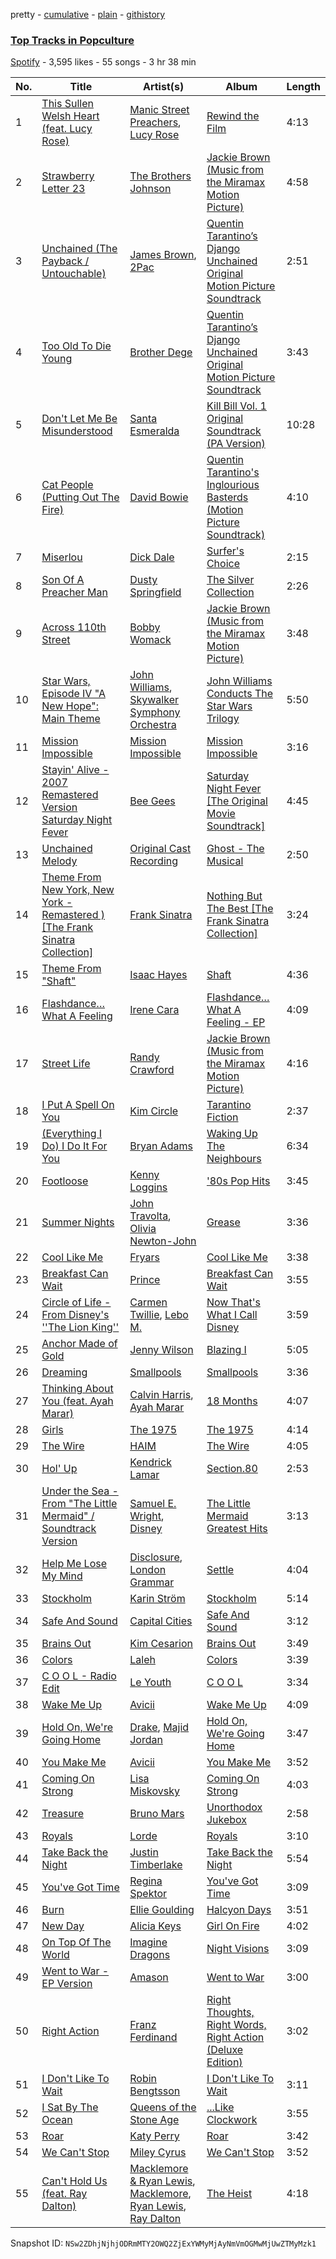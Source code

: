 pretty - [cumulative](/playlists/cumulative/6dvI9YLz5JyXhoUo0eQJze.md) - [plain](/playlists/plain/6dvI9YLz5JyXhoUo0eQJze) - [githistory](https://github.githistory.xyz/mackorone/spotify-playlist-archive/blob/main/playlists/plain/6dvI9YLz5JyXhoUo0eQJze)

### [Top Tracks in Popculture](https://open.spotify.com/playlist/6dvI9YLz5JyXhoUo0eQJze)

> 

[Spotify](https://open.spotify.com/user/spotify) - 3,595 likes - 55 songs - 3 hr 38 min

| No. | Title | Artist(s) | Album | Length |
|---|---|---|---|---|
| 1 | [This Sullen Welsh Heart \(feat\. Lucy Rose\)](https://open.spotify.com/track/7ynvXCLdbzFfeOsyx2URX9) | [Manic Street Preachers](https://open.spotify.com/artist/2uH0RyPcX7fnCcT90HFDQX), [Lucy Rose](https://open.spotify.com/artist/2uvY5pgdD9t1CZ5zMNw1rl) | [Rewind the Film](https://open.spotify.com/album/2BnILbb4wJR2qp9qZbSUDr) | 4:13 |
| 2 | [Strawberry Letter 23](https://open.spotify.com/track/1DmdXg5mmFOvlRvHYPjRU8) | [The Brothers Johnson](https://open.spotify.com/artist/6h3rSZ8VLK7a5vXjEmhfuD) | [Jackie Brown \(Music from the Miramax Motion Picture\)](https://open.spotify.com/album/1f0FdT3X5hFNDNj39v4Km8) | 4:58 |
| 3 | [Unchained \(The Payback / Untouchable\)](https://open.spotify.com/track/47Zqlw3jmibtVPy8usPjBj) | [James Brown](https://open.spotify.com/artist/7GaxyUddsPok8BuhxN6OUW), [2Pac](https://open.spotify.com/artist/1ZwdS5xdxEREPySFridCfh) | [Quentin Tarantino’s Django Unchained Original Motion Picture Soundtrack](https://open.spotify.com/album/0m7dZQ6nLNjDI78hBmpG1L) | 2:51 |
| 4 | [Too Old To Die Young](https://open.spotify.com/track/43JngJ3vMsaTL8SiRwEYQp) | [Brother Dege](https://open.spotify.com/artist/62r8B0snN5IPw8SwCJTEXR) | [Quentin Tarantino’s Django Unchained Original Motion Picture Soundtrack](https://open.spotify.com/album/0m7dZQ6nLNjDI78hBmpG1L) | 3:43 |
| 5 | [Don't Let Me Be Misunderstood](https://open.spotify.com/track/6rhVKeUhQTGLIRmQOfc9Wo) | [Santa Esmeralda](https://open.spotify.com/artist/0iGmfKLgK5eSMgHp8YgLnS) | [Kill Bill Vol\. 1 Original Soundtrack \(PA Version\)](https://open.spotify.com/album/1FpzNqDbugk77xUj0qOrtQ) | 10:28 |
| 6 | [Cat People \(Putting Out The Fire\)](https://open.spotify.com/track/6HXvGhmrsMEZ9AxD1Vjejz) | [David Bowie](https://open.spotify.com/artist/0oSGxfWSnnOXhD2fKuz2Gy) | [Quentin Tarantino's Inglourious Basterds \(Motion Picture Soundtrack\)](https://open.spotify.com/album/4bjjJu3euJ6tVIeobbhwRO) | 4:10 |
| 7 | [Miserlou](https://open.spotify.com/track/1MLUxFwS1d4eY0JWIEkn4X) | [Dick Dale](https://open.spotify.com/artist/6Ycrt8OjGSSFihsb0446eg) | [Surfer's Choice](https://open.spotify.com/album/4VhkkcKpV1ObX5OXrBNY7f) | 2:15 |
| 8 | [Son Of A Preacher Man](https://open.spotify.com/track/0scrtPmtlIVwwk9s4LXJ8n) | [Dusty Springfield](https://open.spotify.com/artist/5zaXYwewAXedKNCff45U5l) | [The Silver Collection](https://open.spotify.com/album/6t4BECovfkgGTrtbqmTlZf) | 2:26 |
| 9 | [Across 110th Street](https://open.spotify.com/track/2Q5rvrn3qR5HpLlvz3fcOy) | [Bobby Womack](https://open.spotify.com/artist/0vqkz1b2qBkoYrGMj2CUWq) | [Jackie Brown \(Music from the Miramax Motion Picture\)](https://open.spotify.com/album/1f0FdT3X5hFNDNj39v4Km8) | 3:48 |
| 10 | [Star Wars, Episode IV "A New Hope": Main Theme](https://open.spotify.com/track/2o660Ri2wTg7Rv6cKbFBCe) | [John Williams](https://open.spotify.com/artist/3dRfiJ2650SZu6GbydcHNb), [Skywalker Symphony Orchestra](https://open.spotify.com/artist/4RthKPF9IkyJJIGdXyN48C) | [John Williams Conducts The Star Wars Trilogy](https://open.spotify.com/album/5R8j8Y0vi297HrnHQhymkB) | 5:50 |
| 11 | [Mission Impossible](https://open.spotify.com/track/3Kf0ZYgeknOzJFxK4krGhk) | [Mission Impossible](https://open.spotify.com/artist/2ZViqkMuOqaHstf6Ffef9A) | [Mission Impossible](https://open.spotify.com/album/3iORrfqq2iex2Fh0axmW1N) | 3:16 |
| 12 | [Stayin' Alive \- 2007 Remastered Version Saturday Night Fever](https://open.spotify.com/track/5cP52DlDN9yryuZVQDg3iq) | [Bee Gees](https://open.spotify.com/artist/1LZEQNv7sE11VDY3SdxQeN) | [Saturday Night Fever \[The Original Movie Soundtrack\]](https://open.spotify.com/album/0taUwU7qjtc9lvwmd7FKac) | 4:45 |
| 13 | [Unchained Melody](https://open.spotify.com/track/1Y49gqQSerc9xxdxAvvySE) | [Original Cast Recording](https://open.spotify.com/artist/3HfGekNeA7D6kO5Yz1Pyjw) | [Ghost \- The Musical](https://open.spotify.com/album/0KUHaO8OBXXvyrag5kxdF5) | 2:50 |
| 14 | [Theme From New York, New York \- Remastered \) \[The Frank Sinatra Collection\]](https://open.spotify.com/track/4bBgZTIRQ2PHonaRwnn3jf) | [Frank Sinatra](https://open.spotify.com/artist/1Mxqyy3pSjf8kZZL4QVxS0) | [Nothing But The Best \[The Frank Sinatra Collection\]](https://open.spotify.com/album/48ijda2pd3B1CcrqN9sgdV) | 3:24 |
| 15 | [Theme From "Shaft"](https://open.spotify.com/track/2tqxkJtkbik8o0b3vsSEl5) | [Isaac Hayes](https://open.spotify.com/artist/3IKV7o6WPphDB7cCWXaG3E) | [Shaft](https://open.spotify.com/album/2KIGwFJHrXcyK0VUb5FH9m) | 4:36 |
| 16 | [Flashdance… What A Feeling](https://open.spotify.com/track/44SLjUsOa1ChiuKlIsUmDP) | [Irene Cara](https://open.spotify.com/artist/3oZa8Xs6IjlIUGLAhVyK4G) | [Flashdance… What A Feeling \- EP](https://open.spotify.com/album/6q5JAUaGNy7jkAMhWygnUj) | 4:09 |
| 17 | [Street Life](https://open.spotify.com/track/4CWUGKyUi4aJOq7tF6HAIF) | [Randy Crawford](https://open.spotify.com/artist/1twC2fwPG5FkvYcMpVBQRz) | [Jackie Brown \(Music from the Miramax Motion Picture\)](https://open.spotify.com/album/1f0FdT3X5hFNDNj39v4Km8) | 4:16 |
| 18 | [I Put A Spell On You](https://open.spotify.com/track/6zHTQ3QaQSsQSLEtZzh377) | [Kim Circle](https://open.spotify.com/artist/5MtxtrfQgi9vKBMtE1oWCr) | [Tarantino Fiction](https://open.spotify.com/album/7CbtI4B2UbPKq4oYkqeGTQ) | 2:37 |
| 19 | [\(Everything I Do\) I Do It For You](https://open.spotify.com/track/6eBK3edMW7bEzecF1eCezc) | [Bryan Adams](https://open.spotify.com/artist/3Z02hBLubJxuFJfhacLSDc) | [Waking Up The Neighbours](https://open.spotify.com/album/061uAXmheZOILmf2rr3tTn) | 6:34 |
| 20 | [Footloose](https://open.spotify.com/track/1KjqybxJeKMlq1h5s6YhIt) | [Kenny Loggins](https://open.spotify.com/artist/3Y3xIwWyq5wnNHPp5gPjOW) | ['80s Pop Hits](https://open.spotify.com/album/7xY34kpisIxOv8WMnNN8wg) | 3:45 |
| 21 | [Summer Nights](https://open.spotify.com/track/0ej0YkMM8E0WOWuWVZliDh) | [John Travolta](https://open.spotify.com/artist/4hKkEHkaqCsyxNxXEsszVH), [Olivia Newton\-John](https://open.spotify.com/artist/4BoRxUdrcgbbq1rxJvvhg9) | [Grease](https://open.spotify.com/album/3ku54lKW19XjXwhNkNdtzZ) | 3:36 |
| 22 | [Cool Like Me](https://open.spotify.com/track/1B7EckTNMf3hvyjT8KE5h2) | [Fryars](https://open.spotify.com/artist/3yBP9gfyXm9T4oaqSNKAKg) | [Cool Like Me](https://open.spotify.com/album/1wAxNLK7pptfG10KgWet1W) | 3:38 |
| 23 | [Breakfast Can Wait](https://open.spotify.com/track/61lFyRVNu2vvuZ2y8B4feb) | [Prince](https://open.spotify.com/artist/5a2EaR3hamoenG9rDuVn8j) | [Breakfast Can Wait](https://open.spotify.com/album/01aD66T31ZdM6g5MeUrXC6) | 3:55 |
| 24 | [Circle of Life \- From Disney's ''The Lion King''](https://open.spotify.com/track/5PgJrleszhpuuN0MPq7vrC) | [Carmen Twillie](https://open.spotify.com/artist/6O3ZB5Cz5CNT3wQWouKcNJ), [Lebo M.](https://open.spotify.com/artist/0zp9qNDSeYi3QEodhcKAAA) | [Now That's What I Call Disney](https://open.spotify.com/album/0SwQJLUagWInm8VT0UgvZL) | 3:59 |
| 25 | [Anchor Made of Gold](https://open.spotify.com/track/7HIJv1nlyZtA0ph0WJAsOk) | [Jenny Wilson](https://open.spotify.com/artist/3axEmcxTibioxD1rZi1IOB) | [Blazing I](https://open.spotify.com/album/6SrO4ddUxiGYOTI2qjZouD) | 5:05 |
| 26 | [Dreaming](https://open.spotify.com/track/3c7vquF4xacCmFrxztLUVH) | [Smallpools](https://open.spotify.com/artist/4iiQabGKtS2RtTKpVkrVTw) | [Smallpools](https://open.spotify.com/album/6DadUIElI6GgDh8XCscyxn) | 3:36 |
| 27 | [Thinking About You \(feat\. Ayah Marar\)](https://open.spotify.com/track/1KtD0xaLAikgIt5tPbteZQ) | [Calvin Harris](https://open.spotify.com/artist/7CajNmpbOovFoOoasH2HaY), [Ayah Marar](https://open.spotify.com/artist/4xQ2BGOBUXgjxO2PAhrIyS) | [18 Months](https://open.spotify.com/album/7w19PFbxAjwZ7UVNp9z0uT) | 4:07 |
| 28 | [Girls](https://open.spotify.com/track/5WSdMcWTKRdN1QYVJHJWxz) | [The 1975](https://open.spotify.com/artist/3mIj9lX2MWuHmhNCA7LSCW) | [The 1975](https://open.spotify.com/album/6Z1zv6Hw9bdvSoxI5uYk2h) | 4:14 |
| 29 | [The Wire](https://open.spotify.com/track/1O8ZOGQ36pRr6nCVKpNuoB) | [HAIM](https://open.spotify.com/artist/4Ui2kfOqGujY81UcPrb5KE) | [The Wire](https://open.spotify.com/album/7vmj3wjJP4KsxqH6OPooNX) | 4:05 |
| 30 | [Hol' Up](https://open.spotify.com/track/5DO1SazQppcsKQ1c1JpyQz) | [Kendrick Lamar](https://open.spotify.com/artist/2YZyLoL8N0Wb9xBt1NhZWg) | [Section.80](https://open.spotify.com/album/13WjgUEEAQp0d9JqojlWp1) | 2:53 |
| 31 | [Under the Sea \- From "The Little Mermaid" / Soundtrack Version](https://open.spotify.com/track/6WXF2wCb3yeTuoGFyP7U5C) | [Samuel E\. Wright](https://open.spotify.com/artist/6Id8rcDNyBXPcgKQVfQ8rX), [Disney](https://open.spotify.com/artist/3xvaSlT4xsyk6lY1ESOspO) | [The Little Mermaid Greatest Hits](https://open.spotify.com/album/3fEvkXjnmWNotOWFrhnVjP) | 3:13 |
| 32 | [Help Me Lose My Mind](https://open.spotify.com/track/2xLjUu171Bw57kMNBwzE2R) | [Disclosure](https://open.spotify.com/artist/6nS5roXSAGhTGr34W6n7Et), [London Grammar](https://open.spotify.com/artist/3Bd1cgCjtCI32PYvDC3ynO) | [Settle](https://open.spotify.com/album/1bEnTsCvG4FPW7NpIEC5Zc) | 4:04 |
| 33 | [Stockholm](https://open.spotify.com/track/6KiFw7ycVlAax3C1ELOQrm) | [Karin Ström](https://open.spotify.com/artist/3t0URaMuSBsAWB1hdBOjvj) | [Stockholm](https://open.spotify.com/album/5KxQUt6p9DgJdKDFmd5YzK) | 5:14 |
| 34 | [Safe And Sound](https://open.spotify.com/track/2Oj5BXOY01EDuJhVYNlEoq) | [Capital Cities](https://open.spotify.com/artist/4gwpcMTbLWtBUlOijbVpuu) | [Safe And Sound](https://open.spotify.com/album/5iXfZywYLQWeUjoLr3Oy5J) | 3:12 |
| 35 | [Brains Out](https://open.spotify.com/track/2581vQ3UzUjSiR52ONCRWi) | [Kim Cesarion](https://open.spotify.com/artist/1FbsmLXvj5CccZj6JLk46Z) | [Brains Out](https://open.spotify.com/album/1iTIERVCYuOfCalYZ9A2D5) | 3:49 |
| 36 | [Colors](https://open.spotify.com/track/6TEcefDal90uAMxeNJeuAM) | [Laleh](https://open.spotify.com/artist/62QZPjYQMoo5g56FP9Webq) | [Colors](https://open.spotify.com/album/4mqvYNI8QwJ7pZQFe8SC8G) | 3:39 |
| 37 | [C O O L \- Radio Edit](https://open.spotify.com/track/4L0HMiE70JyFSfOsnoHGbj) | [Le Youth](https://open.spotify.com/artist/1Zz6NBe8UIZjm88TvehFtx) | [C O O L](https://open.spotify.com/album/1rOch2rJkCzdRUdGql31Hv) | 3:34 |
| 38 | [Wake Me Up](https://open.spotify.com/track/4QRZirU4s1f30iDHzuKncj) | [Avicii](https://open.spotify.com/artist/1vCWHaC5f2uS3yhpwWbIA6) | [Wake Me Up](https://open.spotify.com/album/37qAVEAZSyRTVFvVRHcwOa) | 4:09 |
| 39 | [Hold On, We're Going Home](https://open.spotify.com/track/2axd59iRySNyY8JlmHcmFn) | [Drake](https://open.spotify.com/artist/3TVXtAsR1Inumwj472S9r4), [Majid Jordan](https://open.spotify.com/artist/4HzKw8XcD0piJmDrrPRCYk) | [Hold On, We're Going Home](https://open.spotify.com/album/1YR2S3aFmpPbGlH3hXc5Mr) | 3:47 |
| 40 | [You Make Me](https://open.spotify.com/track/1KRH1AhRdmYh0OTZa5QAqn) | [Avicii](https://open.spotify.com/artist/1vCWHaC5f2uS3yhpwWbIA6) | [You Make Me](https://open.spotify.com/album/3gv00Ai9Ddr1NLGx24LTg6) | 3:52 |
| 41 | [Coming On Strong](https://open.spotify.com/track/5ABGibV2V7K9TY9eVbrNLL) | [Lisa Miskovsky](https://open.spotify.com/artist/5J0dXmqEYctfFsmcakqZFH) | [Coming On Strong](https://open.spotify.com/album/6sl8LmZPOiR7HkqU2S9Zbt) | 4:03 |
| 42 | [Treasure](https://open.spotify.com/track/55h7vJchibLdUkxdlX3fK7) | [Bruno Mars](https://open.spotify.com/artist/0du5cEVh5yTK9QJze8zA0C) | [Unorthodox Jukebox](https://open.spotify.com/album/58ufpQsJ1DS5kq4hhzQDiI) | 2:58 |
| 43 | [Royals](https://open.spotify.com/track/5YNFRKdTj5JG18ZWNDPDnD) | [Lorde](https://open.spotify.com/artist/163tK9Wjr9P9DmM0AVK7lm) | [Royals](https://open.spotify.com/album/03obw2gfIvQh3i65dUwslM) | 3:10 |
| 44 | [Take Back the Night](https://open.spotify.com/track/2vmxF4cWxi9v9Lv055SfXt) | [Justin Timberlake](https://open.spotify.com/artist/31TPClRtHm23RisEBtV3X7) | [Take Back the Night](https://open.spotify.com/album/2vDfuLrMno6wOMI5afl7Xo) | 5:54 |
| 45 | [You've Got Time](https://open.spotify.com/track/1vDMGBzqLJWZC5UzePDURw) | [Regina Spektor](https://open.spotify.com/artist/3z6Gk257P9jNcZbBXJNX5i) | [You've Got Time](https://open.spotify.com/album/5QOP3w3rOF5TBYgzjGep5Y) | 3:09 |
| 46 | [Burn](https://open.spotify.com/track/0xMd5bcWTbyXS7wPrBtZA6) | [Ellie Goulding](https://open.spotify.com/artist/0X2BH1fck6amBIoJhDVmmJ) | [Halcyon Days](https://open.spotify.com/album/3KVeczHxWg5YFKb0gS62f2) | 3:51 |
| 47 | [New Day](https://open.spotify.com/track/2rMreweJkDadtWMOEv1w67) | [Alicia Keys](https://open.spotify.com/artist/3DiDSECUqqY1AuBP8qtaIa) | [Girl On Fire](https://open.spotify.com/album/3qqhNVbjLFNdLviBFrFwCa) | 4:02 |
| 48 | [On Top Of The World](https://open.spotify.com/track/6Qj1WXW41Mn3Fh9V2sHphM) | [Imagine Dragons](https://open.spotify.com/artist/53XhwfbYqKCa1cC15pYq2q) | [Night Visions](https://open.spotify.com/album/6htgf3qv7vGcsdxLCDxKp8) | 3:09 |
| 49 | [Went to War \- EP Version](https://open.spotify.com/track/2DlPc5LAoWvKRkSdUNAM5a) | [Amason](https://open.spotify.com/artist/4cJKxS7uOPhwb5UQ70sYpN) | [Went to War](https://open.spotify.com/album/5z05Vs3nBDQZxMVJiSvyii) | 3:00 |
| 50 | [Right Action](https://open.spotify.com/track/2LUDnlO2OY57M9DkX2OjHu) | [Franz Ferdinand](https://open.spotify.com/artist/0XNa1vTidXlvJ2gHSsRi4A) | [Right Thoughts, Right Words, Right Action \(Deluxe Edition\)](https://open.spotify.com/album/4X6YC6PgSMt5s7ARwGpLJ7) | 3:02 |
| 51 | [I Don't Like To Wait](https://open.spotify.com/track/0dHeDmdJgMEX3XFhB1PHld) | [Robin Bengtsson](https://open.spotify.com/artist/1CQLPgGkfHrxNMqrXt5oWS) | [I Don't Like To Wait](https://open.spotify.com/album/0xZqahXcsk2hlK1EnL2zMV) | 3:11 |
| 52 | [I Sat By The Ocean](https://open.spotify.com/track/7oXRMDUzBPekkLRTJhSGvC) | [Queens of the Stone Age](https://open.spotify.com/artist/4pejUc4iciQfgdX6OKulQn) | [...Like Clockwork](https://open.spotify.com/album/06S2JBsr4U1Dz3YaenPdVq) | 3:55 |
| 53 | [Roar](https://open.spotify.com/track/3XSczvk4MRteOw4Yx3lqMU) | [Katy Perry](https://open.spotify.com/artist/6jJ0s89eD6GaHleKKya26X) | [Roar](https://open.spotify.com/album/2bELFHKEF8yIDHMelNab2p) | 3:42 |
| 54 | [We Can't Stop](https://open.spotify.com/track/5ve0BYRZZ2aoHFqZMxqYgt) | [Miley Cyrus](https://open.spotify.com/artist/5YGY8feqx7naU7z4HrwZM6) | [We Can't Stop](https://open.spotify.com/album/5xx8Jv66fH3T8DD5L985vd) | 3:52 |
| 55 | [Can't Hold Us \(feat\. Ray Dalton\)](https://open.spotify.com/track/3bidbhpOYeV4knp8AIu8Xn) | [Macklemore & Ryan Lewis](https://open.spotify.com/artist/5BcAKTbp20cv7tC5VqPFoC), [Macklemore](https://open.spotify.com/artist/3JhNCzhSMTxs9WLGJJxWOY), [Ryan Lewis](https://open.spotify.com/artist/4myTppRgh0rojLxx8RycOp), [Ray Dalton](https://open.spotify.com/artist/4e0nWw2r4BoQSKPQ2zpU13) | [The Heist](https://open.spotify.com/album/76FXHQhTuT4QMIxfL09gX8) | 4:18 |

Snapshot ID: `NSw2ZDhjNjhjODRmMTY2OWQ2ZjExYWMyMjAyNmVmOGMwMjUwZTMyMzk1`
